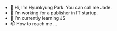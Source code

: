 - 👋 Hi, I’m Hyunkyung Park. You can call me Jade.
- 👀 I’m working for a publisher in IT startup.
- 🌱 I’m currently learning JS
- 📫 How to reach me ...

<!---
jadepark0402/jadepark0402 is a ✨ special ✨ repository because its `README.md` (this file) appears on your GitHub profile.
You can click the Preview link to take a look at your changes.
--->
